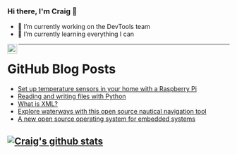 ### Hi there, I'm Craig 👋

<!--
**CraigTeelFugro/CraigTeelFugro** is a ✨ _special_ ✨ repository because its `README.md` (this file) appears on your GitHub profile.

Here are some ideas to get you started:
-->

- 🔭 I’m currently working on the DevTools team
- 🌱 I’m currently learning everything I can

[<img align="left" alt="Craig Teel | LinkedIn" width="22px" src="https://cdn.jsdelivr.net/npm/simple-icons@v3/icons/linkedin.svg" />][linkedin]

---

# GitHub Blog Posts

<!-- BLOG-POST-LIST:START -->
- [Set up temperature sensors in your home with a Raspberry Pi](https://opensource.com/article/21/7/temperature-sensors-pi)
- [Reading and writing files with Python](https://opensource.com/article/21/7/read-write-files-python)
- [What is XML?](https://opensource.com/article/21/7/what-xml)
- [Explore waterways with this open source nautical navigation tool](https://opensource.com/article/21/7/open-source-nautical-navigation)
- [A new open source operating system for embedded systems](https://opensource.com/article/21/7/rt-thread-smart)
<!-- BLOG-POST-LIST:END -->

## [![Craig's github stats](https://github-readme-stats.vercel.app/api?username=craigteelfugro)](https://github.com/anuraghazra/github-readme-stats)


[linkedin]: https://linkedin.com/in/craig-teel-b8786771
